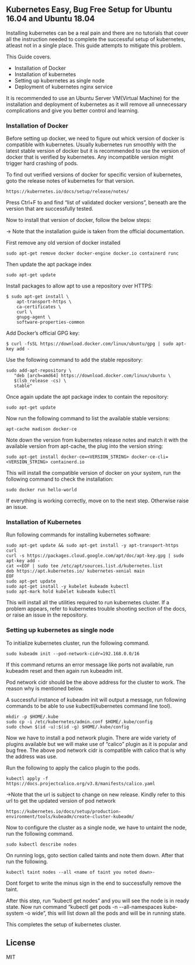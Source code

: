 <!DOCTYPE html><html><head><meta charset="utf-8"></head><body id="preview">
<h2 class="code-line" data-line-start=0 data-line-end=1 ><a id="Kubernetes_Easy_Bug_Free_Setup_for_Ubuntu_1604_and_Ubuntu_1804_0"></a>Kubernetes Easy, Bug Free Setup for Ubuntu 16.04 and Ubuntu 18.04</h2>
<p class="has-line-data" data-line-start="1" data-line-end="2">Installing kubernetes can be a real pain and there are no tutorials that cover all the instruction needed to complete the successful setup of kubernetes, atleast not in a single place. This guide attempts to mitigate this problem.</p>
<p class="has-line-data" data-line-start="3" data-line-end="4">This Guide covers.</p>
<ul>
<li class="has-line-data" data-line-start="5" data-line-end="6">Installation of Docker</li>
<li class="has-line-data" data-line-start="6" data-line-end="7">Installation of kubernetes</li>
<li class="has-line-data" data-line-start="7" data-line-end="8">Setting up kubernetes as single node</li>
<li class="has-line-data" data-line-start="8" data-line-end="10">Deployment of kubernetes nginx service</li>
</ul>
<p class="has-line-data" data-line-start="10" data-line-end="11">It is recommended to use an Ubuntu Server VM(Virtual Machine) for the installation and deployment of kubernetes as it will remove all unnecessary complications and give you better control and learning.</p>
<h3 class="code-line" data-line-start=12 data-line-end=13 ><a id="Installation_of_Docker_12"></a>Installation of Docker</h3>
<p class="has-line-data" data-line-start="14" data-line-end="15">Before setting up docker, we need to figure out whick version of docker is compatible with kubernetes. Usually kubernetes run smoothly with the latest stable version of docker but it is recommended to use the version of docker that is verified by kubernetes. Any incompatible version might trigger hard crashing of pods.</p>
<p class="has-line-data" data-line-start="16" data-line-end="17">To find out verified versions of docker for specific version of kubernetes, goto the release notes of kubernetes for that version.</p>
<pre><code>https://kubernetes.io/docs/setup/release/notes/ 
</code></pre>
<p class="has-line-data" data-line-start="20" data-line-end="21">Press Ctrl+F to and find “list of validated docker versions”, beneath are the version that are successfully tested.</p>
<p class="has-line-data" data-line-start="22" data-line-end="23">Now to install that version of docker, follow the below steps:</p>
<p class="has-line-data" data-line-start="24" data-line-end="25">-&gt; Note that the installation guide is taken from the official documentation.</p>
<p class="has-line-data" data-line-start="26" data-line-end="27">First remove any old version of docker installed</p>
<pre><code>sudo apt-get remove docker docker-engine docker.io containerd runc 
</code></pre>
<p class="has-line-data" data-line-start="30" data-line-end="31">Then update the apt package index</p>
<pre><code>sudo apt-get update
</code></pre>
<p class="has-line-data" data-line-start="36" data-line-end="37">Install packages to allow apt to use a repository over HTTPS:</p>
<pre><code class="has-line-data" data-line-start="39" data-line-end="46" class="language-sh">$ sudo apt-get install \
    apt-transport-https \
    ca-certificates \
    curl \
    gnupg-agent \
    software-properties-common
</code></pre>
<p class="has-line-data" data-line-start="47" data-line-end="48">Add Docker’s official GPG key:</p>
<pre><code>$ curl -fsSL https://download.docker.com/linux/ubuntu/gpg | sudo apt-key add -
</code></pre>
<p class="has-line-data" data-line-start="51" data-line-end="52">Use the following command to add the stable repository:</p>
<pre><code class="has-line-data" data-line-start="54" data-line-end="59" class="language-sh">sudo add-apt-repository \
   <span class="hljs-string">"deb [arch=amd64] https://download.docker.com/linux/ubuntu \
   <span class="hljs-variable">$(lsb_release -cs)</span> \
   stable"</span>
</code></pre>
<p class="has-line-data" data-line-start="60" data-line-end="61">Once again update the apt package index to contain the repository:</p>
<pre><code>sudo apt-get update
</code></pre>
<p class="has-line-data" data-line-start="64" data-line-end="65">Now run the following command to list the available stable versions:</p>
<pre><code>apt-cache madison docker-ce
</code></pre>
<p class="has-line-data" data-line-start="68" data-line-end="69">Note down the version from kubernetes release notes and match it with the available version from apt-cache, the plug into the version string:</p>
<pre><code>sudo apt-get install docker-ce=&lt;VERSION_STRING&gt; docker-ce-cli=&lt;VERSION_STRING&gt; containerd.io
</code></pre>
<p class="has-line-data" data-line-start="72" data-line-end="73">This will install the compatible version of docker on your system, run the following command to check the installation:</p>
<pre><code>sudo docker run hello-world
</code></pre>
<p class="has-line-data" data-line-start="76" data-line-end="77">If everything is working correctly, move on to the next step. Otherwise raise an issue.</p>
<h3 class="code-line" data-line-start=79 data-line-end=80 ><a id="Installation_of_Kubernetes_79"></a>Installation of Kubernetes</h3>
<p class="has-line-data" data-line-start="81" data-line-end="82">Run following commands for installing kubernetes software:</p>
<pre><code class="has-line-data" data-line-start="84" data-line-end="93" class="language-sh">sudo apt-get update &amp;&amp; sudo apt-get install -y apt-transport-https curl
curl <span class="hljs-operator">-s</span> https://packages.cloud.google.com/apt/doc/apt-key.gpg | sudo apt-key add -
cat &lt;&lt;EOF | sudo tee /etc/apt/sources.list.d/kubernetes.list
deb https://apt.kubernetes.io/ kubernetes-xenial main
EOF
sudo apt-get update
sudo apt-get install -y kubelet kubeadm kubectl
sudo apt-mark hold kubelet kubeadm kubectl
</code></pre>
<p class="has-line-data" data-line-start="94" data-line-end="95">This will install all the utilities required to run kubernetes cluster. If a problem appears, refer to kubernetes trouble shooting section of the docs, or raise an issue in the repository.</p>
<h3 class="code-line" data-line-start=97 data-line-end=98 ><a id="Setting_up_kubernetes_as_single_node_97"></a>Setting up kubernetes as single node</h3>
<p class="has-line-data" data-line-start="99" data-line-end="100">To initialize kubernetes cluster, run the following command.</p>
<pre><code>sudo kubeadm init --pod-network-cidr=192.168.0.0/16
</code></pre>
<p class="has-line-data" data-line-start="103" data-line-end="104">If this command returns an error message like ports not available, run kubeadm reset and then again run kubeadm init.</p>
<p class="has-line-data" data-line-start="105" data-line-end="106">Pod network cidr should be the above address for the cluster to work. The reason why is mentioned below.</p>
<p class="has-line-data" data-line-start="107" data-line-end="108">A successful instance of kubeadm init will output a message, run following commands to be able to use kubectl(kubernetes command line tool).</p>
<pre><code class="has-line-data" data-line-start="110" data-line-end="114" class="language-sh">mkdir -p <span class="hljs-variable">$HOME</span>/.kube
sudo cp -i /etc/kubernetes/admin.conf <span class="hljs-variable">$HOME</span>/.kube/config
sudo chown $(id -u):$(id -g) <span class="hljs-variable">$HOME</span>/.kube/config
</code></pre>
<p class="has-line-data" data-line-start="115" data-line-end="116">Now we have to install a pod network plugin. There are wide variety of plugins available but we will make use of “calico” plugin as it is popular and bug free. The above pod network cidr is compatible with calico that is why the address was use.</p>
<p class="has-line-data" data-line-start="117" data-line-end="118">Run the following to apply the calico plugin to the pods.</p>
<pre><code>kubectl apply -f https://docs.projectcalico.org/v3.8/manifests/calico.yaml
</code></pre>
<p class="has-line-data" data-line-start="121" data-line-end="122">-&gt;Note that the url is subject to change on new release. Kindly refer to this url to get the updated version of pod network</p>
<pre><code>https://kubernetes.io/docs/setup/production-environment/tools/kubeadm/create-cluster-kubeadm/
</code></pre>
<p class="has-line-data" data-line-start="125" data-line-end="126">Now to configure the cluster as a single node, we have to untaint the node, run the following command.</p>
<pre><code>sudo kubectl describe nodes
</code></pre>
<p class="has-line-data" data-line-start="129" data-line-end="130">On running logs, goto section called taints and note them down. After that run the following.</p>
<pre><code>kubectl taint nodes --all &lt;name of taint you noted down&gt;-
</code></pre>
<p class="has-line-data" data-line-start="133" data-line-end="134">Dont forget to write the minus sign in the end to successfully remove the taint.</p>
<p class="has-line-data" data-line-start="135" data-line-end="136">After this step, run “kubectl get nodes” and you will see the node is in ready state. Now run command “kubectl get pods -n --all-namespaces kube-system -o wide”, this will list down all the pods and will be in running state.</p>
<p class="has-line-data" data-line-start="137" data-line-end="138">This completes the setup of kubernetes cluster.</p>
<h2 class="code-line" data-line-start=141 data-line-end=143 ><a id="License_141"></a>License</h2>
<p class="has-line-data" data-line-start="144" data-line-end="145">MIT</p>

</body></html>
